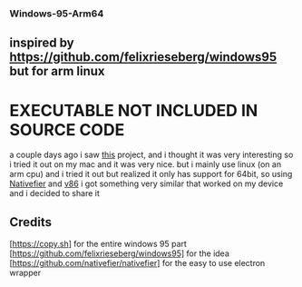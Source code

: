 ### Windows-95-Arm64
## inspired by https://github.com/felixrieseberg/windows95 but for arm linux 
# EXECUTABLE NOT INCLUDED IN SOURCE CODE

a couple days ago i saw [this](https://github.com/felixrieseberg/windows95) project, and i thought it was very interesting so i tried it out on my mac and it was very nice. but i mainly use linux (on an arm cpu) and i tried it out but realized it only has support for 64bit, so using [Nativefier](https://github.com/nativefier/nativefier) and [v86](https://copy.sh/v86/) i got something very similar that worked on my device and i decided to share it

## Credits

[https://copy.sh] for the entire windows 95 part <br>
[https://github.com/felixrieseberg/windows95] for the idea <br>
[https://github.com/nativefier/nativefier] for the easy to use electron wrapper
